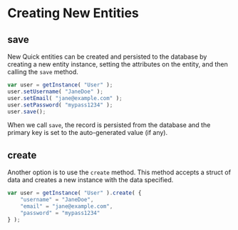 # Creating New Entities

## save

New Quick entities can be created and persisted to the database by creating a new entity instance, setting the attributes on the entity, and then calling the `save` method.

```javascript
var user = getInstance( "User" );
user.setUsername( "JaneDoe" );
user.setEmail( "jane@example.com" );
user.setPassword( "mypass1234" );
user.save();
```

When we call `save`, the record is persisted from the database and the primary key is set to the auto-generated value \(if any\).

## create

Another option is to use the `create` method. This method accepts a struct of data and creates a new instance with the data specified.

```javascript
var user = getInstance( "User" ).create( {
    "username" = "JaneDoe",
    "email" = "jane@example.com",
    "password" = "mypass1234"
} );
```

